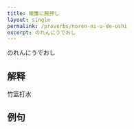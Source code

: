 ```yaml
---
title: 暖簾に腕押し
layout: single
permalink: /proverbs/noren-ni-u-de-oshi
excerpt: のれんにうでおし
---
```


のれんにうでおし

## 解释

竹篮打水

## 例句


